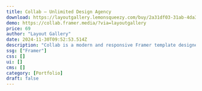 ```yaml
---
title: Collab — Unlimited Design Agency
download: https://layoutgallery.lemonsqueezy.com/buy/2a31df03-31ab-4da3-bfd4-91c41e2dec99
demo: https://collab.framer.media/?via=layoutgallery
price: 69
author: "Layout Gallery"
date: 2024-11-30T09:52:53.514Z
description: "Collab is a modern and responsive Framer template designed for creative agencies or solopreneurs offering unlimited design subscription services."
ssg: ["Framer"]
css: []
ui: []
cms: []
category: [Portfolio]
draft: false
---
```

